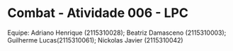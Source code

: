 # Combat - Atividade 006 - LPC
Equipe: Adriano Henrique (2115310028); Beatriz Damasceno (2115310003); Guilherme Lucas(2115310061); Nickolas Javier (2115310042)
